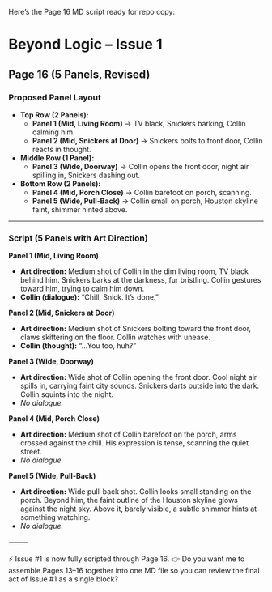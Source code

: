 Here’s the Page 16 MD script ready for repo copy:

# Beyond Logic – Issue 1  
## Page 16 (5 Panels, Revised)

### Proposed Panel Layout  
- **Top Row (2 Panels):**  
  - **Panel 1 (Mid, Living Room)** → TV black, Snickers barking, Collin calming him.  
  - **Panel 2 (Mid, Snickers at Door)** → Snickers bolts to front door, Collin reacts in thought.  
- **Middle Row (1 Panel):**  
  - **Panel 3 (Wide, Doorway)** → Collin opens the front door, night air spilling in, Snickers dashing out.  
- **Bottom Row (2 Panels):**  
  - **Panel 4 (Mid, Porch Close)** → Collin barefoot on porch, scanning.  
  - **Panel 5 (Wide, Pull-Back)** → Collin small on porch, Houston skyline faint, shimmer hinted above.  

---

### Script (5 Panels with Art Direction)

**Panel 1 (Mid, Living Room)**  
- **Art direction:** Medium shot of Collin in the dim living room, TV black behind him. Snickers barks at the darkness, fur bristling. Collin gestures toward him, trying to calm him down.  
- **Collin (dialogue):** “Chill, Snick. It’s done.”  

**Panel 2 (Mid, Snickers at Door)**  
- **Art direction:** Medium shot of Snickers bolting toward the front door, claws skittering on the floor. Collin watches with unease.  
- **Collin (thought):** “…You too, huh?”  

**Panel 3 (Wide, Doorway)**  
- **Art direction:** Wide shot of Collin opening the front door. Cool night air spills in, carrying faint city sounds. Snickers darts outside into the dark. Collin squints into the night.  
- *No dialogue.*  

**Panel 4 (Mid, Porch Close)**  
- **Art direction:** Medium shot of Collin barefoot on the porch, arms crossed against the chill. His expression is tense, scanning the quiet street.  
- *No dialogue.*  

**Panel 5 (Wide, Pull-Back)**  
- **Art direction:** Wide pull-back shot. Collin looks small standing on the porch. Beyond him, the faint outline of the Houston skyline glows against the night sky. Above it, barely visible, a subtle shimmer hints at something watching.  
- *No dialogue.*  


⸻

⚡ Issue #1 is now fully scripted through Page 16.
👉 Do you want me to assemble Pages 13–16 together into one MD file so you can review the final act of Issue #1 as a single block?

